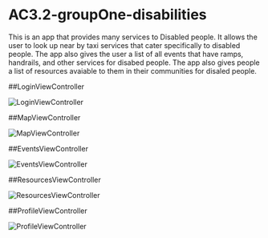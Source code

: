 # AC3.2-groupOne-disabilities

This is an app that provides many services to Disabled people. It allows the user to look up near by taxi services that cater specifically to disabled people. The app also gives the user a list of all events that have ramps, handrails, and other services for disabed people. The app also gives people a list of resources avaiable to them in their communities for disaled people.                                                                                                                                                                                                                                                                                                                                                                                                                                                                                           

##LoginViewController

![LoginViewController](./Images/LoginViewController.jpeg)

##MapViewController

![MapViewController](./Images/MapViewController.jpeg)

##EventsViewController

![EventsViewController](./Images/EventViewController.jpeg)


##ResourcesViewController

![ResourcesViewController](./Images/ResourcesViewController.jpeg)

##ProfileViewController

![ProfileViewController](./Images/ProfileViewController.jpeg)
